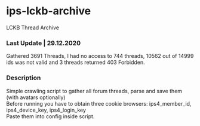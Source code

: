 # ips-lckb-archive
LCKB Thread Archive

### Last Update | 29.12.2020
Gathered 3691 Threads, I had no access to 744 threads, 10562 out of 14999 ids was not valid and 3 threads returned 403 Forbidden.

### Description
Simple crawling script to gather all forum threads, parse and save them (with avatars optionally)\
Before running you have to obtain three cookie browsers: ips4_member_id, ips4_device_key, ips4_login_key\
Paste them into config inside script.
